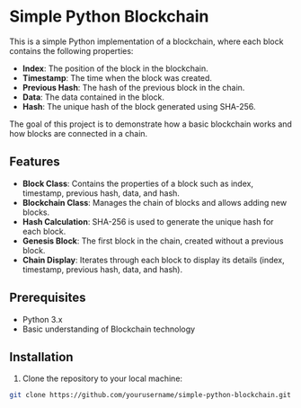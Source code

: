 # Simple Python Blockchain

This is a simple Python implementation of a blockchain, where each block contains the following properties:
- **Index**: The position of the block in the blockchain.
- **Timestamp**: The time when the block was created.
- **Previous Hash**: The hash of the previous block in the chain.
- **Data**: The data contained in the block.
- **Hash**: The unique hash of the block generated using SHA-256.

The goal of this project is to demonstrate how a basic blockchain works and how blocks are connected in a chain.

## Features

- **Block Class**: Contains the properties of a block such as index, timestamp, previous hash, data, and hash.
- **Blockchain Class**: Manages the chain of blocks and allows adding new blocks.
- **Hash Calculation**: SHA-256 is used to generate the unique hash for each block.
- **Genesis Block**: The first block in the chain, created without a previous block.
- **Chain Display**: Iterates through each block to display its details (index, timestamp, previous hash, data, and hash).

## Prerequisites

- Python 3.x
- Basic understanding of Blockchain technology

## Installation

1. Clone the repository to your local machine:

```bash
git clone https://github.com/yourusername/simple-python-blockchain.git
